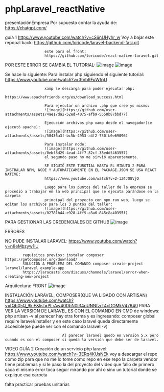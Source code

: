 # phpLaravel_reactNative
presentaciónEmpresa
Por supuesto contar la ayuda de:
https://chatgpt.com/

guía 1
https://www.youtube.com/watch?v=cS6nUHyhr_w
Voy a bajar este repopal back:
                      https://github.com/loricode/laravel-backend-fasi.git
                      
                      este para el front:
                      https://github.com/loricode/react-native-laravel.git
POR ESTE ERROR SE CAMBIA EL TUTORIAL:
![image](https://github.com/user-attachments/assets/42b35542-1c77-4eb8-a282-897f29813802)
![image](https://github.com/user-attachments/assets/be833aee-b8ea-4b59-957d-7fc9db8dd950)

Se hace lo siguiente:
                      Para instalar php siguiendo el siguiente tutorial: 
                      https://www.youtube.com/watch?v=3tnb9FuWfpU
                      
                      xamp se descarga para poder ejecutar php:
                      https://www.apachefriends.org/es/download_success.html
                      
                      Para ejecutar un archivo .php que cree yo mismo:
                      ![image](https://github.com/user-attachments/assets/4ae17da2-52ed-4075-afb9-5558b87bbd77)

                      Ejecución archivos php xamp desde el navegador(se ejecutó apache):
                      ![image](https://github.com/user-attachments/assets/50436a3f-bc5b-4953-a4f2-730fb0e69096)

                      Para instalar node:
                      ![image](https://github.com/user-attachments/assets/0ebf8d29-4ead-4ff7-82cf-38edd5463557)
                      el segundo paso no me sirvió aparentemente.

                      SE SIGUIÓ ESTE TUROTIAL HASTA EL MINUTO 2 PARA INSTRALAR NPM, NODE Y AUTOMÁTICAMENTE EN EL PACKAGE.JSON SE USA REACT NATIVE:
                      https://www.youtube.com/watch?v=2-1Z4JO8VjQ

                      Luego para los puntos del taller de la empresa se procedió a trabajar en la web principal que se ejecuta parándose en la carpeta 
                      principal del proyecto con npm run web, luego se editan los archivos para los 3 puntos del taller:
                      ![image](https://github.com/user-attachments/assets/02781b44-e928-4ff9-a3a6-845c8a40355f)

PARA GESTIONAR LAS CREDENCIALES DE GITHUB
![image](https://github.com/user-attachments/assets/51290b24-5bbd-4c17-9e23-60db521c53b1)

ERRORES

NO PUDE INSTALAR LARAVEL:
https://www.youtube.com/watch?v=n8eMbzyw1iU

            requisitos previos: instalar composer https://getcomposer.org/download/
            SOLUCION A PROBLEMA DEL COMANDO composer create-project laravel/laravel example-app
            https://laracasts.com/discuss/channels/laravel/error-when-creating-new-project

Arquitectura:
FRONT
![image](https://github.com/user-attachments/assets/3d1291b5-d7a4-49f5-b644-e26a21dcb29e)

            

INSTALACIÓN LARAVEL, COMPOSER(QUE VA LIGADO CON ARTISAN)
                              https://www.youtube.com/watch?v=tQb05Q_9kiE&list=PLrAw40DbN0l34pUNNfzrT4cDOMkV47640
                              PARA VER LA VERSION DE LARAVEL ES CON EL COMANDO EN CMD de windows: php artisan -v
                              al parecer hay otra forma y es ingresando: composer global require laravel/installer
                              y en este caso laravel queda directamente accesible(se puede ver con el comando laravel -v)

                              Al parecer laravel quedo en versión 5.x pero cuando es con el composer si queda la versión que debe ser de laravel.

VIDEO GUÍA 2
Creación de un servicio php laravel:
https://www.youtube.com/watch?v=3ERq4KUsNEk
voy a descargar el repo como zip para que no me lo tome como repo
en ese repo la carpeta vendor tiene problemas y si le paso la del proyecto del video que fallo de primero saca el mismo error
toca seguir mirando por ahí o sino un tutorial donde se explique esa carpeta






                              

falta practicar pruebas unitarias











